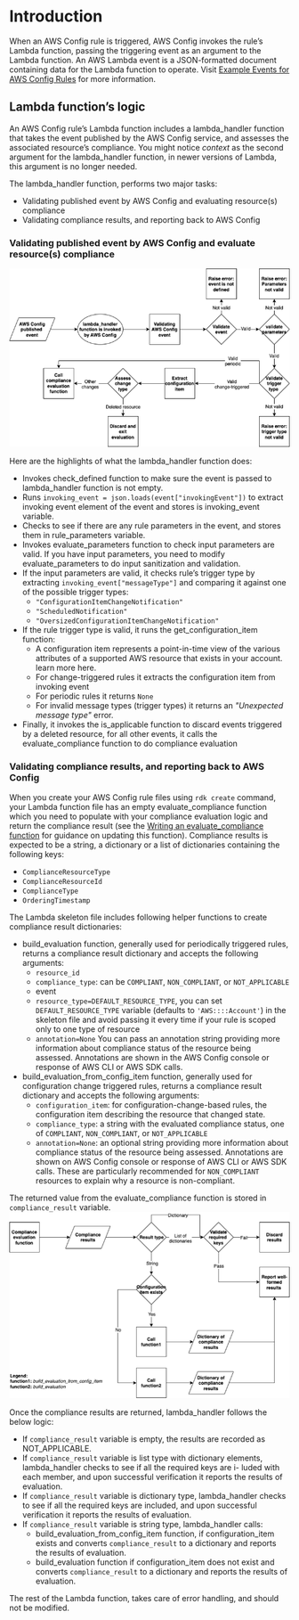 # Introduction

When an AWS Config rule is triggered, AWS Config invokes the rule’s Lambda function, passing the triggering event as an argument to the Lambda function. An AWS Lambda event is a JSON-formatted document containing data for the Lambda function to operate. Visit [Example Events for AWS Config Rules](https://docs.aws.amazon.com/config/latest/developerguide/evaluate-config_develop-rules_example-events.html) for more information.

## Lambda function’s logic

An AWS Config rule’s Lambda function includes a lambda_handler function that takes the event published by the AWS Config service, and assesses the associated resource’s compliance. You might notice _context_ as the second argument for the lambda_handler function, in newer versions of Lambda, this argument is no longer needed.

The lambda_handler function, performs two major tasks:

- Validating published event by AWS Config and evaluating resource(s) compliance
- Validating compliance results, and reporting back to AWS Config

### Validating published event by AWS Config and evaluate resource(s) compliance

![lambda_handler function algorithm](../../images/lambda_logic1.png)

Here are the highlights of what the lambda_handler function does:

- Invokes check_defined function to make sure the event is passed to lambda_handler function is not empty.
- Runs `invoking_event = json.loads(event["invokingEvent"])` to extract invoking event element of the event and stores is invoking_event variable.
- Checks to see if there are any rule parameters in the event, and stores them in rule_parameters variable.
- Invokes evaluate_parameters function to check input parameters are valid. If you have input parameters, you need to modify evaluate_parameters to do input sanitization and validation.
- If the input parameters are valid, it checks rule’s trigger type by extracting `invoking_event["messageType"]` and comparing it against one of the possible trigger types:
  - `"ConfigurationItemChangeNotification"`
  - `"ScheduledNotification"`
  - `"OversizedConfigurationItemChangeNotification"`
- If the rule trigger type is valid, it runs the get_configuration_item function:
  - A configuration item represents a point-in-time view of the various attributes of a supported AWS resource that exists in your account. learn more here.
  - For change-triggered rules it extracts the configuration item from invoking event
  - For periodic rules it returns `None`
  - For invalid message types (trigger types) it returns an _"Unexpected message type"_ error.
- Finally, it invokes the is_applicable function to discard events triggered by a deleted resource, for all other events, it calls the evaluate_compliance function to do compliance evaluation

### Validating compliance results, and reporting back to AWS Config

When you create your AWS Config rule files using `rdk create` command, your Lambda function file has an empty evaluate_compliance function which you need to populate with your compliance evaluation logic and return the compliance result (see the [Writing an evaluate_compliance function](writing-an-evaluate_compliance-function.md) for guidance on updating this function). Compliance results is expected to be a string, a dictionary or a list of dictionaries containing the following keys:

- `ComplianceResourceType`
- `ComplianceResourceId`
- `ComplianceType`
- `OrderingTimestamp`

The Lambda skeleton file includes following helper functions to create compliance result dictionaries:

- build_evaluation function, generally used for periodically triggered rules, returns a compliance result dictionary and accepts the following arguments:
  - `resource_id`
  - `compliance_type`: can be `COMPLIANT`, `NON_COMPLIANT`, or `NOT_APPLICABLE`
  - event
  - `resource_type=DEFAULT_RESOURCE_TYPE`, you can set `DEFAULT_RESOURCE_TYPE` variable (defaults to `'AWS::::Account'`) in the skeleton file and avoid passing it every time if your rule is scoped only to one type of resource
  - `annotation=None` You can pass an annotation string providing more information about compliance status of the resource being assessed. Annotations are shown in the AWS Config console or response of AWS CLI or AWS SDK calls.
- build_evaluation_from_config_item function, generally used for configuration change triggered rules, returns a compliance result dictionary and accepts the following arguments:
  - `configuration_item`: for configuration-change-based rules, the configuration item describing the resource that changed state.
  - `compliance_type`: a string with the evaluated compliance status, one of `COMPLIANT`, `NON_COMPLIANT`, or `NOT_APPLICABLE`
  - `annotation=None`: an optional string providing more information about compliance status of the resource being assessed. Annotations are shown on AWS Config console or response of AWS CLI or AWS SDK calls. These are particularly recommended for `NON_COMPLIANT` resources to explain why a resource is non-compliant.

The returned value from the evaluate_compliance function is stored in `compliance_result` variable.
![compliance evaluation function logic](../../images/compliance_evaluation.png)

Once the compliance results are returned, lambda_handler follows the below logic:

- If `compliance_result` variable is empty, the results are recorded as NOT_APPLICABLE.
- If `compliance_result` variable is list type with dictionary elements, lambda_handler checks to see if all the required keys are i- luded with each member, and upon successful verification it reports the results of evaluation.
- If `compliance_result` variable is dictionary type, lambda_handler checks to see if all the required keys are included, and upon successful verification it reports the results of evaluation.
- If `compliance_result` variable is string type, lambda_handler calls:
  - build_evaluation_from_config_item function, if configuration_item exists and converts `compliance_result` to a dictionary and reports the results of evaluation.
  - build_evaluation function if configuration_item does not exist and converts `compliance_result` to a dictionary and reports the results of evaluation.

The rest of the Lambda function, takes care of error handling, and should not be modified.
